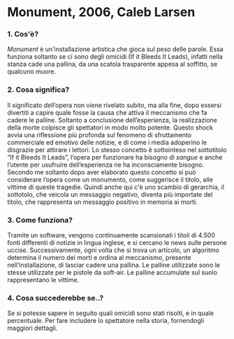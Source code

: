 #  Monument, 2006, Caleb Larsen

 ### 1. Cos'è?  
_Monument_ è un'installazione artistica che gioca sul peso delle parole. Essa funziona soltanto se ci sono degli omicidi (If it Bleeds It Leads), infatti nella stanza cade una pallina, da una scatola trasparente appesa al soffitto, se qualcuno muore.

 ### 2. Cosa significa?  
Il significato dell’opera non viene rivelato subito, ma alla fine, dopo essersi divertiti a capire quale fosse la causa che attiva il meccanismo che fa cadere le palline. Soltanto a conclusione dell’esperienza, la realizzazione della morte colpisce gli spettatori in modo molto potente. Questo shock avvia una riflessione più profonda sul fenomeno di sfruttamento commerciale ed emotivo delle notizie, e di come i media adoperino le disgrazie per attirare i lettori. Lo stesso concetto è sottointeso nel sottotitolo “If it Bleeds It Leads”, l’opera per funzionare ha bisogno di _sangue_ e anche l’utente per usufruire dell’esperienza ne ha inconsciamente bisogno. Secondo me soltanto dopo aver elaborato questo concetto si può considerare l’opera come un monumento, come  suggerisce il titolo, alle vittime di queste tragedie. Quindi anche qui c'è uno scambio di gerarchia, il sottotolo, che veicola un messaggio negativo, diventa più importate del titolo, che rappresenta un messaggio positivo in memoria ai morti.
 
 ### 3. Come funziona?  
Tramite un software, vengono continuamente scansionati i titoli di 4.500 fonti differenti di notizie in lingua inglese, e si cercano le news sulle persone uccise. Successivamente, ogni volta  che si trova un articolo, un algoritmo determina il numero dei morti e ordina al meccanismo, presente nell’installazione, di lasciar cadere una pallina. Le palline utilizzate sono le stesse utilizzate per le pistole da soft-air. Le palline accumulate sul suolo rappresentano le vittime.
 
 ### 4. Cosa succederebbe se..?  
Se si potesse sapere in seguito quali omicidi sono stati risolti, e in quale percentuale. Per fare includere lo spettatore nella storia, fornendogli maggiori dettagli.
